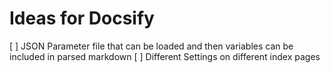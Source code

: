 # Ideas for Docsify

[ ] JSON Parameter file that can be loaded and then variables can be included in parsed markdown
[ ] Different Settings on different index pages
